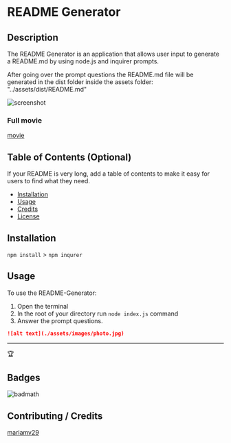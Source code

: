 # README Generator 

## Description 

The README Generator is an application that allows user input to generate a README.md by using node.js and inquirer prompts. 

After going over the prompt questions the README.md file will be generated in the dist folder inside the assets folder: "../assets/dist/README.md"


![screenshot](./assets/video/screenrecording.gif)


### Full movie
[movie](https://drive.google.com/file/d/1pqzCLCOzgXH_ts1uRGSrTFFVVbnkdyak/view?usp=sharing)



## Table of Contents (Optional)

If your README is very long, add a table of contents to make it easy for users to find what they need.

* [Installation](#installation)
* [Usage](#usage)
* [Credits](#credits)
* [License](#license)


## Installation

`npm install` >
`npm inqurer` 



## Usage 

To use the README-Generator:
1. Open the terminal 
2. In the root of your directory run `node index.js` command
3. Answer the prompt questions. 


```md
![alt text](./assets/images/photo.jpg)
```


---

🏆 
## Badges

![badmath](https://img.shields.io/github/languages/top/nielsenjared/badmath)




## Contributing / Credits

[mariamv29](https://github.com/mariamv29/README-generator.git)

